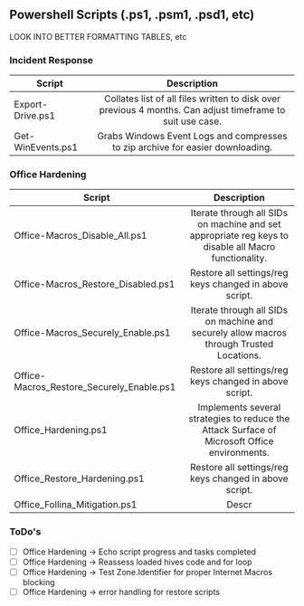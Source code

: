 ## Powershell Scripts (.ps1, .psm1, .psd1, etc)

LOOK INTO BETTER FORMATTING TABLES, etc

### Incident Response
| Script | Description|
| ------------- |:-------------:|
| Export-Drive.ps1 | Collates list of all files written to disk over previous 4 months. Can adjust timeframe to suit use case.  |
| Get-WinEvents.ps1 | Grabs Windows Event Logs and compresses to zip archive for easier downloading. |


### Office Hardening
| Script | Description|
| ------------- |:-------------:|
| Office-Macros_Disable_All.ps1 | Iterate through all SIDs on machine and set appropriate reg keys to disable all Macro functionality.  |
| Office-Macros_Restore_Disabled.ps1 | Restore all settings/reg keys changed in above script.     |
| Office-Macros_Securely_Enable.ps1 | Iterate through all SIDs on machine and securely allow macros through Trusted Locations. |
| Office-Macros_Restore_Securely_Enable.ps1  | Restore all settings/reg keys changed in above script. |
| Office_Hardening.ps1 | Implements several strategies to reduce the Attack Surface of Microsoft Office environments. |
| Office_Restore_Hardening.ps1 | Restore all settings/reg keys changed in above script. |
| Office_Follina_Mitigation.ps1 | Descr |




### ToDo's
- [ ] Office Hardening -> Echo script progress and tasks completed
- [ ] Office Hardening -> Reassess loaded hives code and for loop
- [ ] Office Hardening -> Test Zone.Identifier for proper Internet Macros blocking
- [ ] Office Hardening -> error handling for restore scripts
